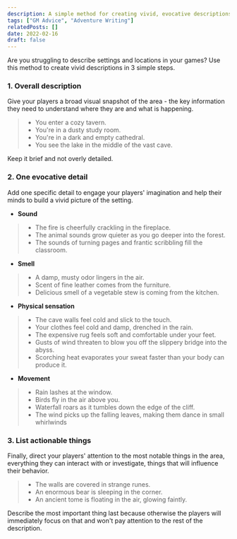```yaml
---
description: A simple method for creating vivid, evocative descriptions.
tags: ["GM Advice", "Adventure Writing"]
relatedPosts: []
date: 2022-02-16
draft: false
---
```


Are you struggling to describe settings and locations in your games? Use this method to create vivid descriptions in 3 simple steps.

### 1. Overall description
Give your players a broad visual snapshot of the area - the key information they need to understand where they are and what is happening.

> - You enter a cozy tavern.
> - You're in a dusty study room.
> - You're in a dark and empty cathedral.
> - You see the lake in the middle of the vast cave.

Keep it brief and not overly detailed. 

### 2. One evocative detail
Add one specific detail to engage your players' imagination and help their minds to build a vivid picture of the setting.

<!--
Describe a detail of the room that isn't important, but ads flavour and deepens the verisimilitude of the place.

Aim to engage senses other than vision, or make the world feel alive by describing some activity in the scene.
> - roaring waterfall
> - > - The birds call above you
> - > - Broken glass is crunching under your boots.
-->

- **Sound**
> - The fire is cheerfully crackling in the fireplace.
> - The animal sounds grow quieter as you go deeper into the forest.
> - The sounds of turning pages and frantic scribbling fill the classroom.
- **Smell**
> - A damp, musty odor lingers in the air.
> - Scent of fine leather comes from the furniture.
> - Delicious smell of a vegetable stew is coming from the kitchen.
- **Physical sensation**
> - The cave walls feel cold and slick to the touch.
> - Your clothes feel cold and damp, drenched in the rain.
> - The expensive rug feels soft and comfortable under your feet.
> - Gusts of wind threaten to blow you off the slippery bridge into the abyss.
> - Scorching heat evaporates your sweat faster than your body can produce it.
- **Movement**
> - Rain lashes at the window.
> - Birds fly in the air above you.
> - Waterfall roars as it tumbles down the edge of the cliff.
> - The wind picks up the falling leaves, making them dance in small whirlwinds

<!--
, action, animated detail**
-->

### 3. List actionable things
Finally, direct your players' attention to the most notable things in the area, everything they can interact with or investigate, things that will influence their behavior.

> - The walls are covered in strange runes.
> - An enormous bear is sleeping in the corner.
> - An ancient tome is floating in the air, glowing faintly.

Describe the most important thing last because otherwise the players will immediately focus on that and won't pay attention to the rest of the description.

<!--

 Describe the most important thing in the room. Is there a feature that dominates the centre of the room? Are there orcs? Pick whatever the thing is that will influence player's behaviour.

- Overall mood
> - The place feels lonely and long-abandoned

**Bonus 5th Sentence: Overall Feeling or Sense**. This is optional, and goes between Sentences 3 and 4. It's used to impart a feeling onto the players, like something they'd be able to infer from their surroundings.

"You get an eerie sense of loneliness" "Whatever this place was, it must have been important" "You feel like you're on hallowed ground"

**Improv Homework**. It's a lot easier to improv if you have a set structure. You assignment is to practice describing scenes when you're out of game. Describe things on the street, in the coffee shop, at school. Go to somewhere more out of the way like a park, river, forest, etc. Good luck and have fun with these!

-->